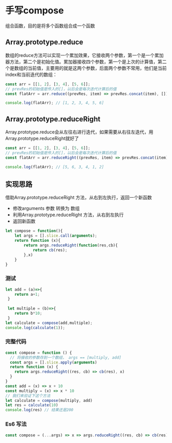 # 手写compose

组合函数，目的是将多个函数组合成一个函数



## Array.prototype.reduce
数组的reduce方法可以实现一个累加效果，它接收两个参数，第一个是一个累加器方法，第二个是初始化值。累加器接收四个参数，第一个是上次的计算值，第二个是数组的当前值，主要用的就是这两个参数，后面两个参数不常用，他们是当前index和当前迭代的数组：
```js
const arr = [[1, 2], [3, 4], [5, 6]];
// prevRes的初始值是传入的[]，以后会是每次迭代计算后的值
const flatArr = arr.reduce((prevRes, item) => prevRes.concat(item), []);

console.log(flatArr); // [1, 2, 3, 4, 5, 6]
```
## Array.prototype.reduceRight
Array.prototype.reduce会从左往右进行迭代，如果需要从右往左迭代，用Array.prototype.reduceRight就好了
```js
const arr = [[1, 2], [3, 4], [5, 6]];
// prevRes的初始值是传入的[]，以后会是每次迭代计算后的值
const flatArr = arr.reduceRight((prevRes, item) => prevRes.concat(item), []);

console.log(flatArr); // [5, 6, 3, 4, 1, 2]
```

## 实现思路
借助Array.prototype.reduceRight 方法，从右到左执行，返回一个新函数
- 修改arguments 参数 转换为 数组
- 利用Array.prototype.reduceRight 方法，从右到左执行
- 返回新函数
```js
let compose = function(){
    let args = [].slice.call(arguments);
    return function (x){
        return args.reduceRight(function(res,cb){
            return cb(res);
        },x)
    }
}
```

### 测试
```js
let add = (a)=>{
    return a+1;
 }
 
 let multiple = (b)=>{
    return b*10;
 }
let calculate = compose(add,multiple);
console.log(calculate(1));

```

### 完整代码
```js
const compose = function () {
  // 将接收的参数存到一个数组， args == [multiply, add]
  const args = [].slice.apply(arguments)
  return function (x) {
    return args.reduceRight((res, cb) => cb(res), x)
  }
}
const add = (x) => x + 10
const multiply = (x) => x * 10
// 我们来验证下这个方法
let calculate = compose(multiply, add)
let res = calculate(10)
console.log(res) // 结果还是200
```

### Es6 写法
```js
const compose = (...args) => x => args.reduceRight((res, cb) => cb(res), x);
```

